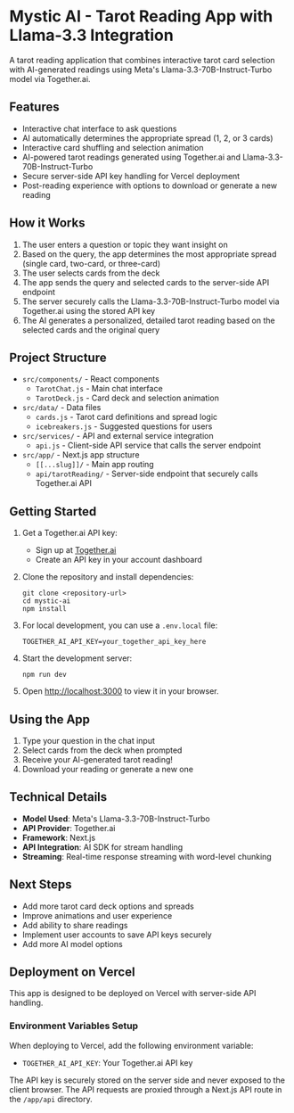 # Mystic AI - Tarot Reading App with Llama-3.3 Integration

A tarot reading application that combines interactive tarot card selection with AI-generated readings using Meta's Llama-3.3-70B-Instruct-Turbo model via Together.ai.

## Features

- Interactive chat interface to ask questions
- AI automatically determines the appropriate spread (1, 2, or 3 cards)
- Interactive card shuffling and selection animation
- AI-powered tarot readings generated using Together.ai and Llama-3.3-70B-Instruct-Turbo
- Secure server-side API key handling for Vercel deployment
- Post-reading experience with options to download or generate a new reading

## How it Works

1. The user enters a question or topic they want insight on
2. Based on the query, the app determines the most appropriate spread (single card, two-card, or three-card)
3. The user selects cards from the deck
4. The app sends the query and selected cards to the server-side API endpoint
5. The server securely calls the Llama-3.3-70B-Instruct-Turbo model via Together.ai using the stored API key
6. The AI generates a personalized, detailed tarot reading based on the selected cards and the original query

## Project Structure

- `src/components/` - React components
  - `TarotChat.js` - Main chat interface
  - `TarotDeck.js` - Card deck and selection animation
- `src/data/` - Data files
  - `cards.js` - Tarot card definitions and spread logic
  - `icebreakers.js` - Suggested questions for users
- `src/services/` - API and external service integration
  - `api.js` - Client-side API service that calls the server endpoint
- `src/app/` - Next.js app structure
  - `[[...slug]]/` - Main app routing
  - `api/tarotReading/` - Server-side endpoint that securely calls Together.ai API

## Getting Started

1. Get a Together.ai API key:
   - Sign up at [Together.ai](https://together.ai)
   - Create an API key in your account dashboard

2. Clone the repository and install dependencies:
   ```
   git clone <repository-url>
   cd mystic-ai
   npm install
   ```

3. For local development, you can use a `.env.local` file:
   ```
   TOGETHER_AI_API_KEY=your_together_api_key_here
   ```

4. Start the development server:
   ```
   npm run dev
   ```

5. Open [http://localhost:3000](http://localhost:3000) to view it in your browser.

## Using the App

1. Type your question in the chat input
2. Select cards from the deck when prompted
3. Receive your AI-generated tarot reading!
4. Download your reading or generate a new one

## Technical Details

- **Model Used**: Meta's Llama-3.3-70B-Instruct-Turbo
- **API Provider**: Together.ai
- **Framework**: Next.js
- **API Integration**: AI SDK for stream handling
- **Streaming**: Real-time response streaming with word-level chunking

## Next Steps

- Add more tarot card deck options and spreads
- Improve animations and user experience
- Add ability to share readings
- Implement user accounts to save API keys securely
- Add more AI model options

## Deployment on Vercel

This app is designed to be deployed on Vercel with server-side API handling.

### Environment Variables Setup

When deploying to Vercel, add the following environment variable:

- `TOGETHER_AI_API_KEY`: Your Together.ai API key

The API key is securely stored on the server side and never exposed to the client browser. The API requests are proxied through a Next.js API route in the `/app/api` directory.
